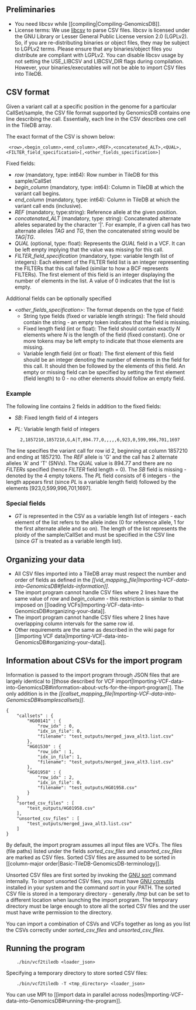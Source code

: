 ## Preliminaries
* You need libcsv while [[compiling|Compiling-GenomicsDB]].
* License terms: We use [libcsv](https://sourceforge.net/projects/libcsv/) to parse CSV files. libcsv
is licensed under the GNU Library or Lesser General Public License version 2.0 (LGPLv2).
So, if you are re-distributing binaries or object files, they may be subject to LGPLv2 terms.
Please ensure that any binaries/object files you distribute are compliant with LGPLv2.
You can disable libcsv usage by not setting the USE_LIBCSV and LIBCSV_DIR flags during compilation.
However, your binaries/executables will not be able to import CSV files into TileDB.

## CSV format
Given a variant call at a specific position in the genome for a particular CallSet/sample, the CSV file format supported 
by GenomicsDB contains one line describing the call. Essentially, each line in the CSV describes one cell in the TileDB 
array.

The exact format of the CSV is shown below:

     <row>,<begin_column>,<end_column>,<REF>,<concatenated_ALT>,<QUAL>,<FILTER_field_specification>[,<other_fields_specification>]

Fixed fields:
* _row_ (mandatory, type: int64): Row number in TileDB for this sample/CallSet
* _begin_column_ (mandatory, type: int64): Column in TileDB at which the variant call begins.
* _end_column_ (mandatory, type: int64): Column in TileDB at which the variant call ends (inclusive).
* _REF_ (mandatory, type:string): Reference allele at the given position.
* _concatenated_ALT_ (mandatory, type: string): Concatenated alternate alleles separated by the character '|'. For
example, if a given call has two alternate alleles _TAG_ and _TG_, then the concatenated string would be _TAG|TG_.
* _QUAL_ (optional, type: float): Represents the _QUAL_ field in a VCF. It can be left empty implying that the value was 
missing for this call.
* _FILTER_field_specification_ (mandatory, type: variable length list of integers): Each element of the FILTER field list 
is an integer representing the FILTERs that this call failed (similar to how a BCF represents FILTERs). The first 
element of this field is an integer displaying the number of elements in the list. A value of 0 indicates that the list 
is empty.

Additional fields can be optionally specified
* _\<other_fields_specification\>_: The format depends on the type of field:
    * String type fields (fixed or variable length strings): The field should contain the string - an empty token 
indicates that the field is missing.
    * Fixed length field (int or float): The field should contain exactly _N_ elements where _N_ is the length of the field 
(fixed constant). One or more tokens may be left empty to indicate that those elements are missing.
    * Variable length field (int or float): The first element of this field should be an integer denoting the number 
of elements in the field for this call. It should then be followed by the elements of this field. An empty or missing 
field can be specified by setting the first element (field length) to 0 - no other elements should follow an empty field.

### Example
The following line contains 2 fields in addition to the fixed fields:
* _SB_: Fixed length field of 4 integers
* _PL_: Variable length field of integers

        2,1857210,1857210,G,A|T,894.77,0,,,,,6,923,0,599,996,701,1697

The line specifies the variant call for row id 2, beginning at column 1857210 and ending at 1857210. The _REF_ 
allele is 'G' and the call has 2 alternate alleles 'A' and 'T' (SNVs). The _QUAL_ value is 894.77 and there are no 
_FILTERs_ specified (hence _FILTER_ field length = 0). The _SB_ field is missing - denoted by the 4 empty tokens. The _PL_ 
field consists of 6 integers - the length appears first (since _PL_ is a variable length field) followed by the elements 
\[923,0,599,996,701,1697\].

### Special fields
* _GT_ is represented in the CSV as a variable length list of integers - each element of the list refers to the allele 
index (0 for reference allele, 1 for the first alternate allele and so on). The length of the list represents the ploidy 
of the sample/CallSet and must be specified in the CSV line (since _GT_ is treated as a variable length list).

## Organizing your data
* All CSV files imported into a TileDB array must respect the number and order of fields as defined in the 
_[[vid_mapping_file|Importing-VCF-data-into-GenomicsDB#fields-information]]_.
* The import program cannot handle CSV files where 2 lines have the same value of _row_ and _begin_column_ - this 
restriction is similar to that imposed on [[loading VCFs|Importing-VCF-data-into-GenomicsDB#organizing-your-data]].
* The import program cannot handle CSV files where 2 lines have overlapping column intervals for the same row id.
* Other requirements are the same as described in the wiki page for [[importing VCF data|Importing-VCF-data-into-GenomicsDB#organizing-your-data]].

## Information about CSVs for the import program
Information is passed to the import program through JSON files that are largely identical to
[[those described for VCF import|Importing-VCF-data-into-GenomicsDB#information-about-vcfs-for-the-import-program]]. The 
only addition is in the _[[callset_mapping_file|Importing-VCF-data-into-GenomicsDB#samplescallsets]]_. 

    {
        "callsets" : { 
            "HG00141" : {
                "row_idx" : 0,
                "idx_in_file": 0,
                "filename": "test_outputs/merged_java_alt3.list.csv"
            },
            "HG01530" : {
                "row_idx" : 1,
                "idx_in_file": 1,
                "filename": "test_outputs/merged_java_alt3.list.csv"
            },
            "HG01958" : {
                "row_idx" : 2,
                "idx_in_file": 0,
                "filename": "test_outputs/HG01958.csv"
            }
        }
        "sorted_csv_files" : [
            "test_outputs/HG01958.csv"
        ],
        "unsorted_csv_files" : [
            "test_outputs/merged_java_alt3.list.csv"
        ]
    }

By default, the import program assumes all input files are VCFs. The files (file paths) listed under the fields
_sorted_csv_files_ and _unsorted_csv_files_  are marked as CSV files. Sorted CSV files are assumed to be sorted in 
[[column-major order|Basic-TileDB-GenomicsDB-terminology]].

Unsorted CSV files are first sorted by invoking the
[GNU sort](https://www.gnu.org/software/coreutils/manual/html_node/sort-invocation.html) command internally. To import 
unsorted CSV files, you must have [GNU coreutils](http://www.gnu.org/software/coreutils/coreutils.html)
 installed in your system and the command _sort_ in your PATH. The sorted 
CSV file is stored in a temporary directory - generally _/tmp_ but can be set to a different location when launching the import program.
The temporary directory must be large enough to store all the sorted CSV files and the user must have write permission to 
the directory.

You can import a combination of CSVs and VCFs together as long as you list the CSVs correctly under _sorted_csv_files_ and
_unsorted_csv_files_.

## Running the program

        ./bin/vcf2tiledb <loader_json>

Specifying a temporary directory to store sorted CSV files:

        ./bin/vcf2tiledb -T <tmp_directory> <loader_json>

You can use MPI to [[import data in parallel across nodes|Importing-VCF-data-into-GenomicsDB#running-the-program]].

